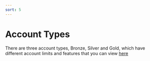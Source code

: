 ```yaml
---
sort: 5
---
```


# Account Types

There are three account types, Bronze, Silver and Gold, which have different account limits and features that you can view [here](https://pinkpigeon.co.uk/pricing)
